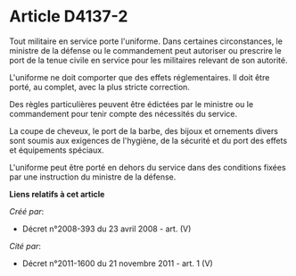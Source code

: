 # Article D4137-2

Tout militaire en service porte l'uniforme. Dans certaines circonstances, le ministre de la défense ou le commandement peut
autoriser ou prescrire le port de la tenue civile en service pour les militaires relevant de son autorité.

L'uniforme ne doit comporter que des effets réglementaires. Il doit être porté, au complet, avec la plus stricte correction.

Des règles particulières peuvent être édictées par le ministre ou le commandement pour tenir compte des nécessités du
service.

La coupe de cheveux, le port de la barbe, des bijoux et ornements divers sont soumis aux exigences de l'hygiène, de la
sécurité et du port des effets et équipements spéciaux.

L'uniforme peut être porté en dehors du service dans des conditions fixées par une instruction du ministre de la défense.

**Liens relatifs à cet article**

_Créé par_:

  - Décret n°2008-393 du 23 avril 2008 - art. (V)

_Cité par_:

  - Décret n°2011-1600 du 21 novembre 2011 - art. 1 (V)

